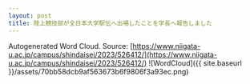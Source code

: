 ```yaml
---
layout: post
title: 陸上競技部が全日本大学駅伝へ出場したことを学長へ報告しました
---
```

Autogenerated Word Cloud.
Source\: [https://www.niigata-u.ac.jp/campus/shindaisei/2023/526412/](https://www.niigata-u.ac.jp/campus/shindaisei/2023/526412/)
![WordCloud]({{ site.baseurl }}/assets/70bb58dcb9af563673b6f9806f3a93ec.png)